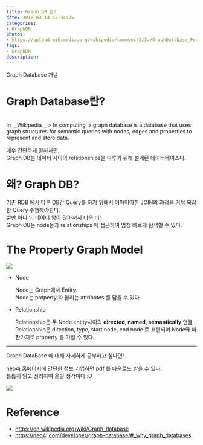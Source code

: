 ```yaml
---
title: Graph DB 란?
date: 2018-03-14 12:34:25
categories:
- GraphDB
photos:
- https://upload.wikimedia.org/wikipedia/commons/3/3a/GraphDatabase_PropertyGraph.png
tags:
- GraphDB
description: 
---
```


Graph Database 개념


# Graph Database란?

<br />
In __Wikipedia__
> In computing, a graph database is a database that uses graph structures for semantic queries with nodes, edges and properties to represent and store data.

매우 간단하게 말하자면,<br />
Graph DB는 데이터 사이의 relationships을 다루기 위해 설계된 데이터베이스다.

# 왜? Graph DB?
기존 RDB 에서 다른 DB간 Query를 하기 위해서 어마어마한 JOIN의 과정을 거쳐 복잡한 Query 수행해야한다.<br/>
뿐만 아니라, 데이터 양이 많아져서 더욱 더!<br />
Graph DB는 node들과 relationships 에 접근하여 엄청 빠르게 탐색할 수 있다.


# The Property Graph Model
![](https://s3.amazonaws.com/dev.assets.neo4j.com/wp-content/uploads/graph_description.svg)

- Node
	
	Node는 Graph에서 Entity. <br />
	Node는 property 라 불리는 attributes 를 담을 수 있다.

- Relationship

	Relationship은 두 Node entity사이의 __directed, named, semantically__ 연결 .
	Relationship은 direction, type, start node, end node 로 표현되며 Node와 마찬가지로 property 를 가질 수 있다.


----

Graph DataBase 에 대해 자세하게 공부하고 싶다면!

[neo4j 홈페이지](https://neo4j.com/graph-databases-book/?ref=whygdb)에 간단한 정보 기입하면 pdf 를 다운로드 받을 수 있다. <br />
틈틈히 읽고 정리하여 올릴 생각이다 :D

![](https://s3.amazonaws.com/dev.assets.neo4j.com/wp-content/uploads/graph_databases_2e_380x500.png)




# Reference
- https://en.wikipedia.org/wiki/Graph_database
- https://neo4j.com/developer/graph-database/#_why_graph_databases
